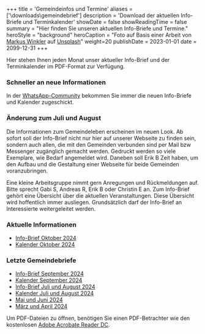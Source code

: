 +++
title = 'Gemeindeinfos und Termine'
aliases = ['\downloads\gemeindebrief']
description = 'Download der aktuellen Info-Briefe und Terminkalender'
showDate = false
showReadingTime = false
summary = "Hier finden Sie unseren aktuellen Info-Briefe und Termine."
heroStyle = "background"
heroCaption = "Foto auf Basis einer Arbeit von [Markus Winkler](https://unsplash.com/de/@markuswinkler?utm_content=creditCopyText) auf [Unsplash](https://unsplash.com/de/fotos/grun-weisse-braille-schreibmaschine-ci2rHJqgC1M?utm_content=creditCopyText)"
weight=20
publishDate = 2023-01-01
date = 2099-12-31
+++

Hier stehen Ihnen jeden Monat unser aktueller Info-Brief und der Terminkalender im PDF-Format zur Verfügung.

### Schneller an neue Informationen

In der [WhatsApp-Community](https://chat.whatsapp.com/EzUGZYr8imW58DTiCAvbft) bekommen Sie immer die neuen Info-Briefe 
und Kalender zugeschickt.

### Änderung zum Juli und August

Die Informationen zum Gemeindeleben erscheinen im neuen Look. 
Ab sofort soll der Info-Brief nicht nur hier auf unserer Webseite zu finden sein, 
sondern auch allen, die mit den Gemeinden verbunden sind per Mail bzw Messenger zugänglich gemacht werden. 
Gedruckt werden so viele Exemplare, wie Bedarf angemeldet wird. 
Daneben soll Erik B Zeit haben, um den Aufbau und die Gestaltung einer Webseite für beide Gemeinden voranzubringen.

Eine kleine Arbeitsgruppe nimmt gern Anregungen und Rückmeldungen auf. Bitte sprecht Gabi S,
Andreas R, Erik B oder Christin E an. Zum Info-Brief gehört eine Übersicht über die aktuellen
Veranstaltungen. Diese Übersicht wird hoffentlich immer ausliegen.
Grundsätzlich darf der Info-Brief an Interessierte weitergeleitet werden.

### Aktuelle Informationen

* [Info-Brief Oktober 2024](/pdf/InfoBrief-2024-06.pdf)
* [Kalender Oktober 2024](/pdf/Termine-2024-10-A5.pdf)

### Letzte Gemeindebriefe

* [Info-Brief September 2024](/pdf/InfoBrief-2024-05.pdf)
* [Kalender September 2024](/pdf/Termine-2024-09A5.pdf)
* [Info-Brief Juli und August 2024](/pdf/InfoBrief-2024-04.pdf)
* [Kalender Juli und August 2024](/pdf/Anl1-Termine-2024-07-08A5.pdf)
* [Mai und Juni 2024](/pdf/2024-05-online.pdf)
* [März und April 2024](/pdf/2024-03-online.pdf)

Um PDF-Dateien zu öffnen, benötigen Sie einen PDF-Betrachter wie den kostenlosen [Adobe Acrobate Reader DC](http://get.adobe.com/de/reader/).
